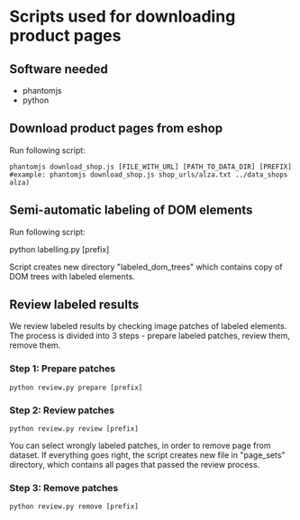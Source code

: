 # Scripts used for downloading product pages

## Software needed

- phantomjs
- python

## Download product pages from eshop
Run following script:

```Shell
phantomjs download_shop.js [FILE_WITH_URL] [PATH_TO_DATA_DIR] [PREFIX]
#example: phantomjs download_shop.js shop_urls/alza.txt ../data_shops alza) 
```

## Semi-automatic labeling of DOM elements 
Run following script:

python labelling.py [prefix]

Script creates new directory "labeled_dom_trees" which contains copy of DOM trees with labeled elements.

## Review labeled results

We review labeled results by checking image patches of labeled elements. The process is divided into 3 steps - prepare labeled patches, review them, remove them.

### Step 1: Prepare patches
```Shell
python review.py prepare [prefix]
```

### Step 2: Review patches
```Shell
python review.py review [prefix]
```

You can select wrongly labeled patches, in order to remove page from dataset. If everything goes right, the script creates new file in "page_sets" directory,
which contains all pages that passed the review process.

### Step 3: Remove patches
```Shell
python review.py remove [prefix]
```
